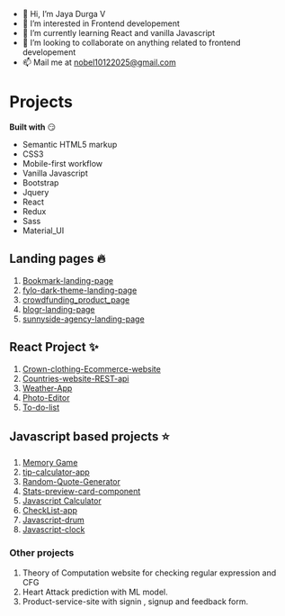 - 👋 Hi, I’m Jaya Durga V
- 👀 I’m interested in Frontend developement
- 🌱 I’m currently learning React and vanilla Javascript
- 💞️ I’m looking to collaborate on anything related to frontend developement
- 📫 Mail me at nobel10122025@gmail.com

# Projects
**Built with** :smirk:
- Semantic HTML5 markup  
- CSS3
- Mobile-first workflow
- Vanilla Javascript
- Bootstrap
- Jquery 
- React 
- Redux
- Sass
- Material_UI

## Landing pages :fire:
 1. [Bookmark-landing-page](https://nobel10122025.github.io/bookmark-landing-page/index.html)
 2. [fylo-dark-theme-landing-page](https://nobel10122025.github.io/fylo-dark-theme-landing-page/index.html)
 3. [crowdfunding_product_page](https://nobel10122025.github.io/crowdfunding_product_page/index.html)
 4. [blogr-landing-page](https://nobel10122025.github.io/blogr-landing-page/index.html)
 5. [sunnyside-agency-landing-page](https://nobel10122025.github.io/sunnyside-agency-landing-page/index.html)
 
## React Project :sparkles:
 1. [Crown-clothing-Ecommerce-website](https://github.com/nobel10122025/crown_clothing_e-commerce_site)
 2. [Countries-website-REST-api](https://github.com/nobel10122025/Countries_website_REST_countries_api)
 3. [Weather-App](https://github.com/nobel10122025/React-weather-app)
 4. [Photo-Editor](https://github.com/nobel10122025/Photo_Editor_React_JS)
 5. [To-do-list](https://github.com/nobel10122025/Todo_list_with_React)
 

## Javascript based projects :star:
 1. [Memory Game]( https://nobel10122025.github.io/Memory_Game/index.html)
 2. [tip-calculator-app](https://nobel10122025.github.io/tip-calculator-app/index.html)
 3. [Random-Quote-Generator](https://nobel10122025.github.io/RandomQuoteGenerator/index.html)
 4. [Stats-preview-card-component](https://nobel10122025.github.io/stats-preview-card-component/index.html)
 5. [Javascript Calculator](https://nobel10122025.github.io/javascript_calculator/index.html)
 6. [CheckList-app](https://nobel10122025.github.io/Checklist_app/index.html)
 7. [Javascript-drum](https://nobel10122025.github.io/javascript_drum/index.html)
 8. [Javascript-clock](https://nobel10122025.github.io/javascript_clock/index.html)


  
### Other projects
 1. Theory of Computation website for checking regular expression and CFG
 2. Heart Attack prediction with ML model.
 3. Product-service-site with signin , signup and feedback form.
